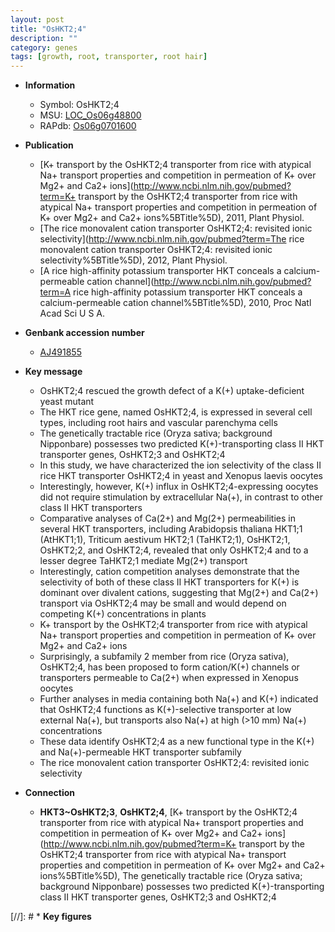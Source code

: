 ```yaml
---
layout: post
title: "OsHKT2;4"
description: ""
category: genes
tags: [growth, root, transporter, root hair]
---
```


* **Information**  
    + Symbol: OsHKT2;4  
    + MSU: [LOC_Os06g48800](http://rice.plantbiology.msu.edu/cgi-bin/ORF_infopage.cgi?orf=LOC_Os06g48800)  
    + RAPdb: [Os06g0701600](http://rapdb.dna.affrc.go.jp/viewer/gbrowse_details/irgsp1?name=Os06g0701600)  

* **Publication**  
    + [K+ transport by the OsHKT2;4 transporter from rice with atypical Na+ transport properties and competition in permeation of K+ over Mg2+ and Ca2+ ions](http://www.ncbi.nlm.nih.gov/pubmed?term=K+ transport by the OsHKT2;4 transporter from rice with atypical Na+ transport properties and competition in permeation of K+ over Mg2+ and Ca2+ ions%5BTitle%5D), 2011, Plant Physiol.
    + [The rice monovalent cation transporter OsHKT2;4: revisited ionic selectivity](http://www.ncbi.nlm.nih.gov/pubmed?term=The rice monovalent cation transporter OsHKT2;4: revisited ionic selectivity%5BTitle%5D), 2012, Plant Physiol.
    + [A rice high-affinity potassium transporter HKT conceals a calcium-permeable cation channel](http://www.ncbi.nlm.nih.gov/pubmed?term=A rice high-affinity potassium transporter HKT conceals a calcium-permeable cation channel%5BTitle%5D), 2010, Proc Natl Acad Sci U S A.

* **Genbank accession number**  
    + [AJ491855](http://www.ncbi.nlm.nih.gov/nuccore/AJ491855)

* **Key message**  
    + OsHKT2;4 rescued the growth defect of a K(+) uptake-deficient yeast mutant
    + The HKT rice gene, named OsHKT2;4, is expressed in several cell types, including root hairs and vascular parenchyma cells
    + The genetically tractable rice (Oryza sativa; background Nipponbare) possesses two predicted K(+)-transporting class II HKT transporter genes, OsHKT2;3 and OsHKT2;4
    + In this study, we have characterized the ion selectivity of the class II rice HKT transporter OsHKT2;4 in yeast and Xenopus laevis oocytes
    + Interestingly, however, K(+) influx in OsHKT2;4-expressing oocytes did not require stimulation by extracellular Na(+), in contrast to other class II HKT transporters
    + Comparative analyses of Ca(2+) and Mg(2+) permeabilities in several HKT transporters, including Arabidopsis thaliana HKT1;1 (AtHKT1;1), Triticum aestivum HKT2;1 (TaHKT2;1), OsHKT2;1, OsHKT2;2, and OsHKT2;4, revealed that only OsHKT2;4 and to a lesser degree TaHKT2;1 mediate Mg(2+) transport
    + Interestingly, cation competition analyses demonstrate that the selectivity of both of these class II HKT transporters for K(+) is dominant over divalent cations, suggesting that Mg(2+) and Ca(2+) transport via OsHKT2;4 may be small and would depend on competing K(+) concentrations in plants
    + K+ transport by the OsHKT2;4 transporter from rice with atypical Na+ transport properties and competition in permeation of K+ over Mg2+ and Ca2+ ions
    + Surprisingly, a subfamily 2 member from rice (Oryza sativa), OsHKT2;4, has been proposed to form cation/K(+) channels or transporters permeable to Ca(2+) when expressed in Xenopus oocytes
    + Further analyses in media containing both Na(+) and K(+) indicated that OsHKT2;4 functions as K(+)-selective transporter at low external Na(+), but transports also Na(+) at high (>10 mm) Na(+) concentrations
    + These data identify OsHKT2;4 as a new functional type in the K(+) and Na(+)-permeable HKT transporter subfamily
    + The rice monovalent cation transporter OsHKT2;4: revisited ionic selectivity

* **Connection**  
    + __HKT3~OsHKT2;3__, __OsHKT2;4__, [K+ transport by the OsHKT2;4 transporter from rice with atypical Na+ transport properties and competition in permeation of K+ over Mg2+ and Ca2+ ions](http://www.ncbi.nlm.nih.gov/pubmed?term=K+ transport by the OsHKT2;4 transporter from rice with atypical Na+ transport properties and competition in permeation of K+ over Mg2+ and Ca2+ ions%5BTitle%5D), The genetically tractable rice (Oryza sativa; background Nipponbare) possesses two predicted K(+)-transporting class II HKT transporter genes, OsHKT2;3 and OsHKT2;4

[//]: # * **Key figures**  


